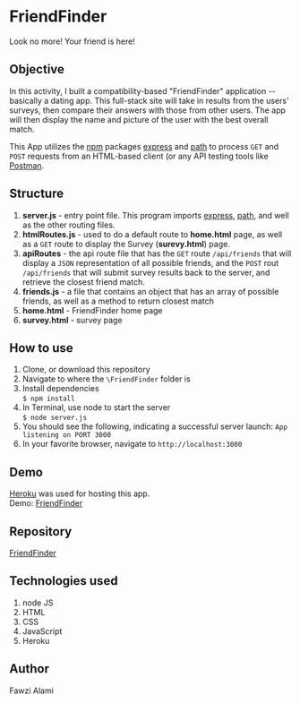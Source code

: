 # FriendFinder
Look no more! Your friend is here!

## Objective
In this activity, I built a compatibility-based "FriendFinder" application -- basically a dating app. This full-stack site will take in results from the users' surveys, then compare their answers with those from other users. The app will then display the name and picture of the user with the best overall match.

This App utilizes the [npm](https://www.npmjs.com/) packages [express](https://www.npmjs.com/package/express) and [path](https://www.npmjs.com/package/path) to process `GET` and `POST` requests from an HTML-based client (or any API testing tools like [Postman](https://www.getpostman.com/).

## Structure
1. **server.js** - entry point file. This program imports [express](https://www.npmjs.com/package/express), [path](https://www.npmjs.com/package/path), and well as the other routing files.
1. **htmlRoutes.js** - used to do a default route to **home.html** page, as well as a `GET` route to display the Survey (**surevy.html**) page.
1. **apiRoutes** - the api route file that has the `GET` route `/api/friends` that will display a `JSON` representation of all possible friends, and the `POST` rout `/api/friends` that will submit survey results back to the server, and retrieve the closest friend match.
1. **friends.js** - a file that contains an object that has an array of possible friends, as well as a method to return closest match
1. **home.html** - FriendFinder home page
1. **survey.html** - survey page

## How to use
1. Clone, or download this repository
1. Navigate to where the `\FriendFinder` folder is
1. Install dependencies <br>
`$ npm install`
1. In Terminal, use node to start the server <br>
`$ node server.js`
1. You should see the following, indicating a successful server launch:
`App listening on PORT 3000`
1. In your favorite browser, navigate to `http://localhost:3000`

## Demo
[Heroku](https://www.heroku.com/) was used for hosting this app. <br>
Demo: [FriendFinder](https://damp-meadow-16793.herokuapp.com/)

## Repository
[FriendFinder](https://github.com/az9000/FriendFinder)

## Technologies used
1. node JS
1. HTML
1. CSS
1. JavaScript
1. Heroku

## Author
Fawzi Alami
